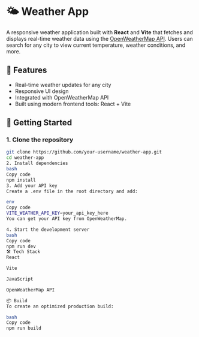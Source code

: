 # 🌤️ Weather App

A responsive weather application built with **React** and **Vite** that fetches and displays real-time weather data using the [OpenWeatherMap API](https://openweathermap.org/api). Users can search for any city to view current temperature, weather conditions, and more.

## 🔧 Features

- Real-time weather updates for any city
- Responsive UI design
- Integrated with OpenWeatherMap API
- Built using modern frontend tools: React + Vite

## 🚀 Getting Started

### 1. Clone the repository

```bash
git clone https://github.com/your-username/weather-app.git
cd weather-app
2. Install dependencies
bash
Copy code
npm install
3. Add your API key
Create a .env file in the root directory and add:

env
Copy code
VITE_WEATHER_API_KEY=your_api_key_here
You can get your API key from OpenWeatherMap.

4. Start the development server
bash
Copy code
npm run dev
🛠️ Tech Stack
React

Vite

JavaScript

OpenWeatherMap API

📦 Build
To create an optimized production build:

bash
Copy code
npm run build
